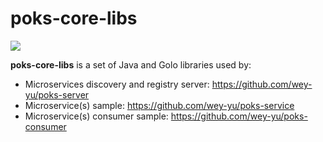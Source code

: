 # poks-core-libs

[![](https://jitpack.io/v/wey-yu/poks-core-libs.svg)](https://jitpack.io/#wey-yu/poks-core-libs)

**poks-core-libs** is a set of Java and Golo libraries used by:

- Microservices discovery and registry server: https://github.com/wey-yu/poks-server
- Microservice(s) sample: https://github.com/wey-yu/poks-service
- Microservice(s) consumer sample: https://github.com/wey-yu/poks-consumer

